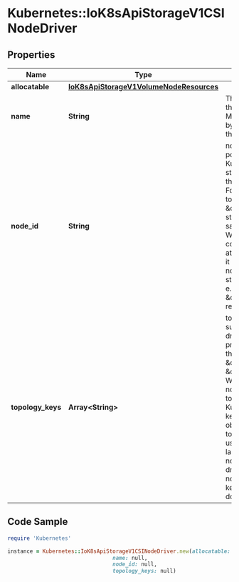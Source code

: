 # Kubernetes::IoK8sApiStorageV1CSINodeDriver

## Properties

Name | Type | Description | Notes
------------ | ------------- | ------------- | -------------
**allocatable** | [**IoK8sApiStorageV1VolumeNodeResources**](IoK8sApiStorageV1VolumeNodeResources.md) |  | [optional] 
**name** | **String** | This is the name of the CSI driver that this object refers to. This MUST be the same name returned by the CSI GetPluginName() call for that driver. | 
**node_id** | **String** | nodeID of the node from the driver point of view. This field enables Kubernetes to communicate with storage systems that do not share the same nomenclature for nodes. For example, Kubernetes may refer to a given node as \&quot;node1\&quot;, but the storage system may refer to the same node as \&quot;nodeA\&quot;. When Kubernetes issues a command to the storage system to attach a volume to a specific node, it can use this field to refer to the node name using the ID that the storage system will understand, e.g. \&quot;nodeA\&quot; instead of \&quot;node1\&quot;. This field is required. | 
**topology_keys** | **Array&lt;String&gt;** | topologyKeys is the list of keys supported by the driver. When a driver is initialized on a cluster, it provides a set of topology keys that it understands (e.g. \&quot;company.com/zone\&quot;, \&quot;company.com/region\&quot;). When a driver is initialized on a node, it provides the same topology keys along with values. Kubelet will expose these topology keys as labels on its own node object. When Kubernetes does topology aware provisioning, it can use this list to determine which labels it should retrieve from the node object and pass back to the driver. It is possible for different nodes to use different topology keys. This can be empty if driver does not support topology. | [optional] 

## Code Sample

```ruby
require 'Kubernetes'

instance = Kubernetes::IoK8sApiStorageV1CSINodeDriver.new(allocatable: null,
                                 name: null,
                                 node_id: null,
                                 topology_keys: null)
```


